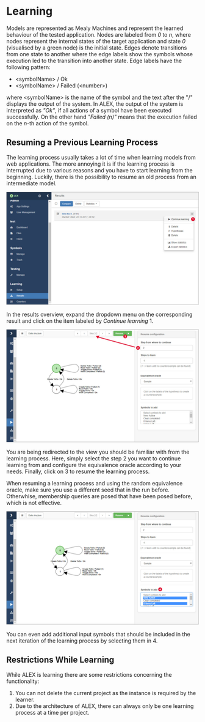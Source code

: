 # Learning

Models are represented as Mealy Machines and represent the learned behaviour of the tested application. 
Nodes are labeled from *0* to *n*, where nodes represent the internal states of the target application and state *0* (visualised by a green node) is the initial state. 
Edges denote transitions from one state to another where the edge labels show the symbols whose execution led to the transition into another state.
Edge labels have the following pattern:

- &lt;symbolName&gt; / Ok
- &lt;symbolName&gt; / Failed (&lt;number&gt;)

where &lt;symbolName&gt; is the name of the symbol and the text after the \"/\" displays the output of the system.
In ALEX, the output of the system is interpreted as *"Ok"*, if all actions of a symbol have been executed successfully.
On the other hand *"Failed (n)"* means that the execution failed on the *n*-th action of the symbol.


## Resuming a Previous Learning Process

The learning process usually takes a lot of time when learning models from web applications.
The more annoying it is if the learning process is interrupted due to various reasons and you have to start learning from the beginning.
Luckily, there is the possibility to resume an old process from an intermediate model.

![Resuming 1](assets/learning/resuming-1.jpg)

In the results overview, expand the dropdown menu on the corresponding result and click on the item labeled by *Continue learning* <span class="label">1</span>.

![Resuming 2](assets/learning/resuming-2.jpg)

You are being redirected to the view you should be familiar with from the learning process.
Here, simply select the step <span class="label">2</span> you want to continue learning from and configure the equivalence oracle according to your needs.
Finally, click on <span class="label">3</span> to resume the learning process.

<div class="alert alert-info">
    When resuming a learning process and using the random equivalence oracle, make sure you use a different seed that in the run before.
    Otherwhise, membership queries are posed that have been posed before, which is not effective.
</div>

![Resuming 3](assets/learning/resuming-3.jpg)

You can even add additional input symbols that should be included in the next iteration of the learning process by selecting them in <span class="label">4</span>.


## Restrictions While Learning

While ALEX is learning there are some restrictions concerning the functionality:

1. You can not delete the current project as the instance is required by the learner. 
2. Due to the architecture of ALEX, there can always only be one learning process at a time per project.